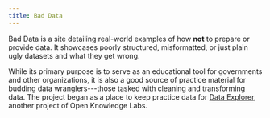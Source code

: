 ```yaml
---
title: Bad Data
---
```


Bad Data is a site detailing real-world examples of how **not** to
prepare or provide data. It showcases poorly structured, misformatted,
or just plain ugly datasets and what they get wrong.

While its primary purpose is to serve as an educational tool for
governments and other organizations, it is also a good source of
practice material for budding data wranglers---those tasked with
cleaning and transforming data.  The project began as a place to keep
practice data for [Data Explorer](/projects/data-explorer/), another
project of Open Knowledge Labs.
